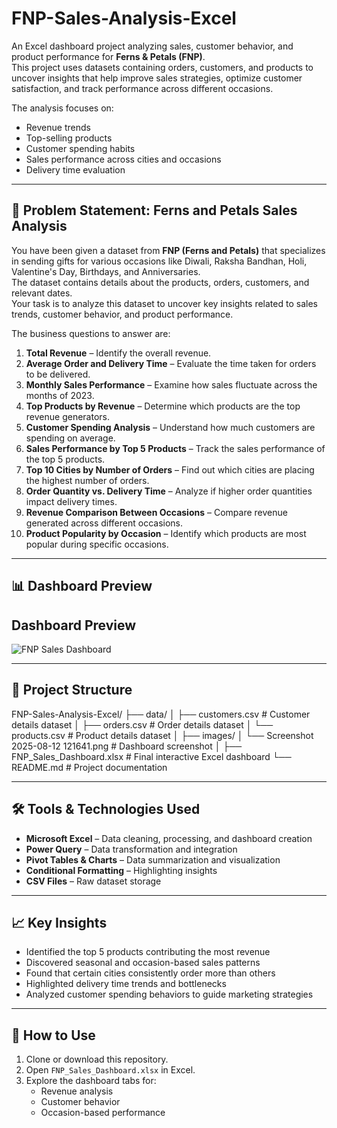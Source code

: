 # FNP-Sales-Analysis-Excel

An Excel dashboard project analyzing sales, customer behavior, and product performance for **Ferns & Petals (FNP)**.  
This project uses datasets containing orders, customers, and products to uncover insights that help improve sales strategies, optimize customer satisfaction, and track performance across different occasions.  

The analysis focuses on:
- Revenue trends
- Top-selling products
- Customer spending habits
- Sales performance across cities and occasions
- Delivery time evaluation

---

## 📌 Problem Statement: Ferns and Petals Sales Analysis

You have been given a dataset from **FNP (Ferns and Petals)** that specializes in sending gifts for various occasions like Diwali, Raksha Bandhan, Holi, Valentine's Day, Birthdays, and Anniversaries.  
The dataset contains details about the products, orders, customers, and relevant dates.  
Your task is to analyze this dataset to uncover key insights related to sales trends, customer behavior, and product performance.

The business questions to answer are:

1. **Total Revenue** – Identify the overall revenue.  
2. **Average Order and Delivery Time** – Evaluate the time taken for orders to be delivered.  
3. **Monthly Sales Performance** – Examine how sales fluctuate across the months of 2023.  
4. **Top Products by Revenue** – Determine which products are the top revenue generators.  
5. **Customer Spending Analysis** – Understand how much customers are spending on average.  
6. **Sales Performance by Top 5 Products** – Track the sales performance of the top 5 products.  
7. **Top 10 Cities by Number of Orders** – Find out which cities are placing the highest number of orders.  
8. **Order Quantity vs. Delivery Time** – Analyze if higher order quantities impact delivery times.  
9. **Revenue Comparison Between Occasions** – Compare revenue generated across different occasions.  
10. **Product Popularity by Occasion** – Identify which products are most popular during specific occasions.  

---

## 📊 Dashboard Preview

## Dashboard Preview

![FNP Sales Dashboard](images/Screenshot%202025-08-12%20121641.png)


---

## 📁 Project Structure

FNP-Sales-Analysis-Excel/
├── data/
│   ├── customers.csv              # Customer details dataset
│   ├── orders.csv                 # Order details dataset
│   └── products.csv               # Product details dataset
│
├── images/
│   └── Screenshot 2025-08-12 121641.png  # Dashboard screenshot
│
├── FNP_Sales_Dashboard.xlsx        # Final interactive Excel dashboard
└── README.md                       # Project documentation

---

## 🛠️ Tools & Technologies Used
- **Microsoft Excel** – Data cleaning, processing, and dashboard creation
- **Power Query** – Data transformation and integration
- **Pivot Tables & Charts** – Data summarization and visualization
- **Conditional Formatting** – Highlighting insights
- **CSV Files** – Raw dataset storage

---

## 📈 Key Insights
- Identified the top 5 products contributing the most revenue
- Discovered seasonal and occasion-based sales patterns
- Found that certain cities consistently order more than others
- Highlighted delivery time trends and bottlenecks
- Analyzed customer spending behaviors to guide marketing strategies

---

## 🚀 How to Use
1. Clone or download this repository.
2. Open `FNP_Sales_Dashboard.xlsx` in Excel.
3. Explore the dashboard tabs for:
   - Revenue analysis
   - Customer behavior
   - Occasion-based performance


